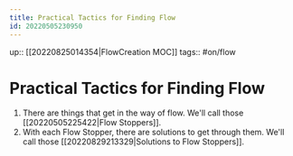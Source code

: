 ```yaml
---
title: Practical Tactics for Finding Flow
id: 20220505230950
---
```

up:: [[20220825014354|FlowCreation MOC]]
tags:: #on/flow 

# Practical Tactics for Finding Flow
1. There are things that get in the way of flow. We'll call those [[20220505225422|Flow Stoppers]].
2. With each Flow Stopper, there are solutions to get through them. We'll call those [[20220829213329|Solutions to Flow Stoppers]].